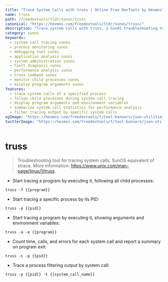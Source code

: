 ```yaml
---
title: "Trace System Calls with truss | Online Free DevTools by Hexmos"
name: truss
path: /freedevtools/tldr/sunos/truss
canonical: "https://hexmos.com/freedevtools/tldr/sunos/truss/"
description: "Trace system calls with truss, a SunOS troubleshooting tool for process monitoring and application analysis. Free online tool, no registration required."
category: sunos
keywords:
  - system call tracing sunos
  - process monitoring sunos
  - debugging tool sunos
  - application analysis sunos
  - system administration sunos
  - fault diagnosis sunos
  - performance analysis sunos
  - truss command sunos
  - monitor child processes sunos
  - display program arguments sunos
features:
  - trace system calls of a specified process
  - follow child processes during system call tracing
  - display program arguments and environment variables
  - summarize system call statistics for performance analysis
  - filter tracing output by specific system calls
ogImage: "https://hexmos.com/freedevtools/t/tool-banners/json-utilities-banner.png"
twitterImage: "https://hexmos.com/freedevtools/t/tool-banners/json-utilities-banner.png"
---
```


# truss

> Troubleshooting tool for tracing system calls.
> SunOS equivalent of strace.
> More information: <https://www.unix.com/man-page/linux/1/truss>.

- Start tracing a program by executing it, following all child processes:

`truss -f {{program}}`

- Start tracing a specific process by its PID:

`truss -p {{pid}}`

- Start tracing a program by executing it, showing arguments and environment variables:

`truss -a -e {{program}}`

- Count time, calls, and errors for each system call and report a summary on program exit:

`truss -c -p {{pid}}`

- Trace a process filtering output by system call:

`truss -p {{pid}} -t {{system_call_name}}`
